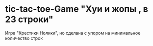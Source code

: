# tic-tac-toe-Game "Хуи и жопы , в 23 строки"
Игра "Крестики Нолики", но сделана с упором на минимальное количество строк
